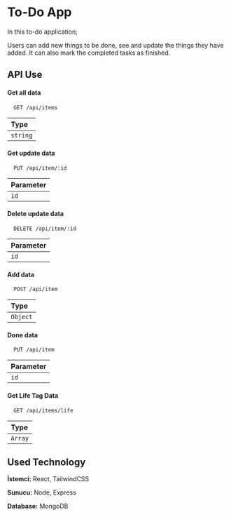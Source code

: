
# To-Do App


In this to-do application;

Users can add new things to be done, see and update the things they have added. It can also mark the completed tasks as finished.
## API Use

#### Get all data

```http
  GET /api/items
```

| Type    |
| :------- | 
| `string` |

#### Get update data

```http
  PUT /api/item/:id
```

| Parameter |
| :-------- |
| `id`      | 

#### Delete update data

```http
  DELETE /api/item/:id
```

| Parameter |
| :-------- |
| `id`      | 


#### Add data

```http
  POST /api/item
```

| Type    |
| :------- | 
| `Object` | 


#### Done data

```http
  PUT /api/item
```
| Parameter |
| :-------- |
| `id`      | 


#### Get Life Tag Data

```http
  GET /api/items/life
```
| Type    |
| :------- | 
| `Array` | 




  
## Used Technology

**İstemci:** React, TailwindCSS

**Sunucu:** Node, Express

**Database:** MongoDB

  
